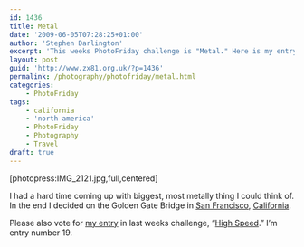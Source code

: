 ```yaml
---
id: 1436
title: Metal
date: '2009-06-05T07:28:25+01:00'
author: 'Stephen Darlington'
excerpt: 'This weeks PhotoFriday challenge is "Metal." Here is my entry.'
layout: post
guid: 'http://www.zx81.org.uk/?p=1436'
permalink: /photography/photofriday/metal.html
categories:
    - PhotoFriday
tags:
    - california
    - 'north america'
    - PhotoFriday
    - Photography
    - Travel
draft: true
---
```


\[photopress:IMG\_2121.jpg,full,centered\]

I had a hard time coming up with biggest, most metally thing I could think of. In the end I decided on the Golden Gate Bridge in [San Francisco](http://www.zx81.org.uk/travel/san-francisco.html), [California](http://www.zx81.org.uk/travel/california-2006.html).

Please also vote for [my entry](http://www.zx81.org.uk/photography/photofriday/high-speed.html) in last weeks challenge, “[High Speed](http://www.photofriday.com/linkviewer.php?id=880).” I’m entry number 19.